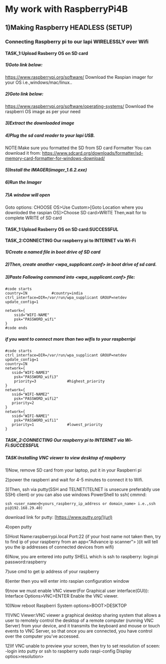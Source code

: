 # My work with RaspberryPi4B

## 1)Making Raspberry HEADLESS (SETUP)
### Connecting Raspberry pi to our lapi WIRELESSLY over Wifi
#### TASK_1:Upload Rasberry OS on SD card

##### 1)Goto link below:
https://www.raspberrypi.org/software/
Download the Raspian imager for your OS i.e.,windows/mac/linux..

##### 2)Goto link below:
https://www.raspberrypi.org/software/operating-systems/
Download the raspberri OS image as per your need

##### 3)Extract the downloaded image

##### 4)Plug the sd card reader to your lapi USB.
NOTE:Make sure you formatted the SD from SD card Formatter
You can download it from:
https://www.sdcard.org/downloads/formatter/sd-memory-card-formatter-for-windows-download/

##### 5)Install the IMAGER(imager_1.6.2.exe)

##### 6)Run the Imager

##### 7)A window will open
Goto options:
CHOOSE OS>Use Custom>[Goto Location where you downloded the raspian OS]>Choose SD card>WRITE
Then,wait for to complete WRITE of SD card 

#### TASK_1:Upload Rasberry OS on SD card:SUCCESSFUL

#### TASK_2:CONNECTING Our raspberry pi to INTERNET via Wi-Fi

##### 1)Create a <ssh> named file in boot drive of SD card

##### 2)Then, create another <wpa_supplicant.conf> in boot drive of sd card.

##### 3)Paste Following command into <wpa_supplicant.conf> file:

```
#code starts
country=IN           #country=india
ctrl_interface=DIR=/var/run/wpa_supplicant GROUP=netdev
update_config=1

network={
    ssid="WIFI-NAME"
    psk="PASSWORD_wifi"
}
#code ends
```

##### if you want to connect more than two wifis to your raspberripi
```
#code starts
ctrl_interface=DIR=/var/run/wpa_supplicant GROUP=netdev
update_config=1
country=IN
network={
   ssid="WIFI-NAME3"
    psk="PASSWORD_wifi3"
    priority=3              #highest_priority
}
network={
   ssid="WIFI-NAME2"
    psk="PASSWORD_wifi2"
   priority=2
}
network={
   ssid="WIFI-NAME1"
    psk="PASSWORD_wifi1"
   priority=1               #lowest_priority
}
```
##### TASK_2:CONNECTING Our raspberry pi to INTERNET via Wi-Fi:SUCCESSFUL
    
    
##### TASK:Installing VNC viewer to view desktop of raspberry

1)Now, remove SD card from your laptop, put it in your Raspberri pi

2)power the raspberri and wait for 4-5 minutes to connect it to Wifi.

3)Then, ssh via putty(SSH and TELNET(TELNET is unsecure preferablly use SSH) client) or you can also use windows PowerShell to ssh(
cmmnd:
```
ssh <user_name>@<yours_raspberry_ip_address or domain_name> i.e.,ssh pi@192.168.29.40)
```
download link for putty:
[https://www.putty.org/](url)

4)open putty

5)Host Name:raspberrypi.local Port:22  (if your host name not taken then, try to find ip of your raspberry from an app<"Advance ip scanner"> )(it will tell you
the ip addresses of connected devices from wifi)

6)Now, you are entered into putty SHELL which is ssh to raspberry:
login:pi
password:raspberry

7)use <ifconfig> cmd to get ip address of your raspberry

8)enter <sudo raspi-config> then you will enter into raspian configuration window

9)now we must enable VNC viewer(For Graphical user interface(GUI)):
Interface Options>VNC>ENTER
Enable the VNC viewer.

10)Now reboot Raspberri
System options>BOOT>DESKTOP

11)VNC Viewer:VNC viewer a graphical desktop sharing system that allows a user to remotely control the desktop of a remote computer (running VNC Server) from your device, 
and it transmits the keyboard and mouse or touch events to VNC Server, so that once you are connected, you have control over the computer you’ve accessed. 

12)If VNC unable to preview your screen, then try to set resolution of sceen:
-login into putty or ssh to raspberry
sudo raspi-config
Display optios>resolution><YOUR CHOICE OF RESOLUTION>






